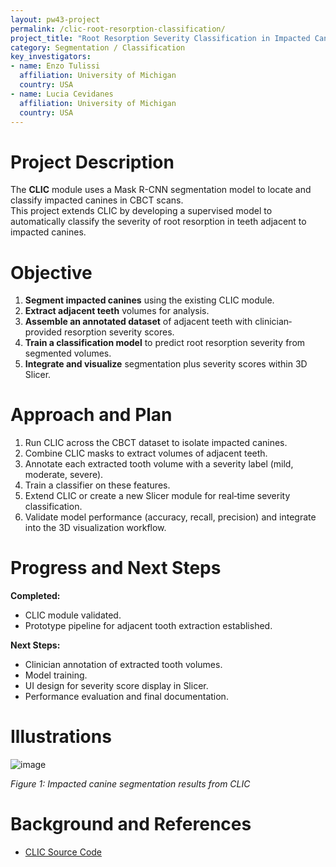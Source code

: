 ```yaml
---
layout: pw43-project
permalink: /clic-root-resorption-classification/
project_title: "Root Resorption Severity Classification in Impacted Canine Cases Using CLIC"
category: Segmentation / Classification
key_investigators:
- name: Enzo Tulissi
  affiliation: University of Michigan
  country: USA
- name: Lucia Cevidanes
  affiliation: University of Michigan
  country: USA
---
```


# Project Description

The **CLIC** module uses a Mask R-CNN segmentation model to locate and classify impacted canines in CBCT scans.  
This project extends CLIC by developing a supervised model to automatically classify the severity of root resorption in teeth adjacent to impacted canines.

# Objective

1. **Segment impacted canines** using the existing CLIC module.  
2. **Extract adjacent teeth** volumes for analysis.  
3. **Assemble an annotated dataset** of adjacent teeth with clinician‐provided resorption severity scores.  
4. **Train a classification model** to predict root resorption severity from segmented volumes.  
5. **Integrate and visualize** segmentation plus severity scores within 3D Slicer.

# Approach and Plan

1. Run CLIC across the CBCT dataset to isolate impacted canines.  
2. Combine CLIC masks to extract volumes of adjacent teeth.  
3. Annotate each extracted tooth volume with a severity label (mild, moderate, severe).  
4. Train a classifier on these features.  
5. Extend CLIC or create a new Slicer module for real‐time severity classification.  
6. Validate model performance (accuracy, recall, precision) and integrate into the 3D visualization workflow.

# Progress and Next Steps

**Completed:**
- CLIC module validated.  
- Prototype pipeline for adjacent tooth extraction established.

**Next Steps:**
- Clinician annotation of extracted tooth volumes.  
- Model training.  
- UI design for severity score display in Slicer.  
- Performance evaluation and final documentation.

# Illustrations

![image](https://github.com/user-attachments/assets/6f588a90-3e77-440c-b5c9-9ef0c9550150)

*Figure 1: Impacted canine segmentation results from CLIC*

# Background and References

- [CLIC Source Code](https://github.com/DCBIA-OrthoLab/SlicerAutomatedDentalTools/tree/main/CLIC)

